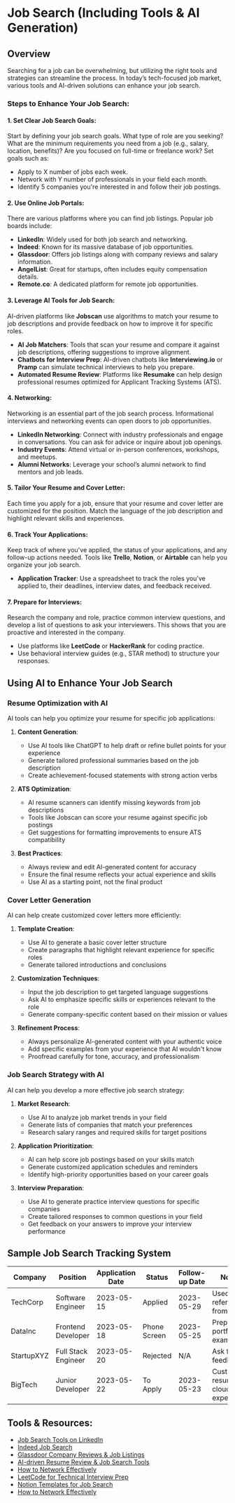 # Job Search (Including Tools & AI Generation)

## Overview

Searching for a job can be overwhelming, but utilizing the right tools and strategies can streamline the process. In today’s tech-focused job market, various tools and AI-driven solutions can enhance your job search.

### Steps to Enhance Your Job Search:

#### 1. **Set Clear Job Search Goals**:

Start by defining your job search goals. What type of role are you seeking? What are the minimum requirements you need from a job (e.g., salary, location, benefits)? Are you focused on full-time or freelance work? Set goals such as:

- Apply to X number of jobs each week.
- Network with Y number of professionals in your field each month.
- Identify 5 companies you're interested in and follow their job postings.

#### 2. **Use Online Job Portals**:

There are various platforms where you can find job listings. Popular job boards include:

- **LinkedIn**: Widely used for both job search and networking.
- **Indeed**: Known for its massive database of job opportunities.
- **Glassdoor**: Offers job listings along with company reviews and salary information.
- **AngelList**: Great for startups, often includes equity compensation details.
- **Remote.co**: A dedicated platform for remote job opportunities.

#### 3. **Leverage AI Tools for Job Search**:

AI-driven platforms like **Jobscan** use algorithms to match your resume to job descriptions and provide feedback on how to improve it for specific roles.

- **AI Job Matchers**: Tools that scan your resume and compare it against job descriptions, offering suggestions to improve alignment.
- **Chatbots for Interview Prep**: AI-driven chatbots like **Interviewing.io** or **Pramp** can simulate technical interviews to help you prepare.
- **Automated Resume Review**: Platforms like **Resumake** can help design professional resumes optimized for Applicant Tracking Systems (ATS).

#### 4. **Networking**:

Networking is an essential part of the job search process. Informational interviews and networking events can open doors to job opportunities.

- **LinkedIn Networking**: Connect with industry professionals and engage in conversations. You can ask for advice or inquire about job openings.
- **Industry Events**: Attend virtual or in-person conferences, workshops, and meetups.
- **Alumni Networks**: Leverage your school’s alumni network to find mentors and job leads.

#### 5. **Tailor Your Resume and Cover Letter**:

Each time you apply for a job, ensure that your resume and cover letter are customized for the position. Match the language of the job description and highlight relevant skills and experiences.

#### 6. **Track Your Applications**:

Keep track of where you've applied, the status of your applications, and any follow-up actions needed. Tools like **Trello**, **Notion**, or **Airtable** can help you organize your job search.

- **Application Tracker**: Use a spreadsheet to track the roles you’ve applied to, their deadlines, interview dates, and feedback received.

#### 7. **Prepare for Interviews**:

Research the company and role, practice common interview questions, and develop a list of questions to ask your interviewers. This shows that you are proactive and interested in the company.

- Use platforms like **LeetCode** or **HackerRank** for coding practice.
- Use behavioral interview guides (e.g., STAR method) to structure your responses.

## Using AI to Enhance Your Job Search

### Resume Optimization with AI

AI tools can help you optimize your resume for specific job applications:

1. **Content Generation**:

   - Use AI tools like ChatGPT to help draft or refine bullet points for your experience
   - Generate tailored professional summaries based on the job description
   - Create achievement-focused statements with strong action verbs

2. **ATS Optimization**:

   - AI resume scanners can identify missing keywords from job descriptions
   - Tools like Jobscan can score your resume against specific job postings
   - Get suggestions for formatting improvements to ensure ATS compatibility

3. **Best Practices**:
   - Always review and edit AI-generated content for accuracy
   - Ensure the final resume reflects your actual experience and skills
   - Use AI as a starting point, not the final product

### Cover Letter Generation

AI can help create customized cover letters more efficiently:

1. **Template Creation**:

   - Use AI to generate a basic cover letter structure
   - Create paragraphs that highlight relevant experience for specific roles
   - Generate tailored introductions and conclusions

2. **Customization Techniques**:

   - Input the job description to get targeted language suggestions
   - Ask AI to emphasize specific skills or experiences relevant to the role
   - Generate company-specific content based on their mission or values

3. **Refinement Process**:
   - Always personalize AI-generated content with your authentic voice
   - Add specific examples from your experience that AI wouldn't know
   - Proofread carefully for tone, accuracy, and professionalism

### Job Search Strategy with AI

AI can help you develop a more effective job search strategy:

1. **Market Research**:

   - Use AI to analyze job market trends in your field
   - Generate lists of companies that match your preferences
   - Research salary ranges and required skills for target positions

2. **Application Prioritization**:

   - AI can help score job postings based on your skills match
   - Generate customized application schedules and reminders
   - Identify high-priority opportunities based on your career goals

3. **Interview Preparation**:
   - Use AI to generate practice interview questions for specific companies
   - Create tailored responses to common questions in your field
   - Get feedback on your answers to improve your interview performance

## Sample Job Search Tracking System

| Company    | Position            | Application Date | Status       | Follow-up Date | Notes                                 |
| ---------- | ------------------- | ---------------- | ------------ | -------------- | ------------------------------------- |
| TechCorp   | Software Engineer   | 2023-05-15       | Applied      | 2023-05-29     | Used referral from Jane               |
| DataInc    | Frontend Developer  | 2023-05-18       | Phone Screen | 2023-05-25     | Prepare portfolio examples            |
| StartupXYZ | Full Stack Engineer | 2023-05-20       | Rejected     | N/A            | Ask for feedback                      |
| BigTech    | Junior Developer    | 2023-05-22       | To Apply     | 2023-05-23     | Customize resume for cloud experience |

## Tools & Resources:

- [Job Search Tools on LinkedIn](https://www.linkedin.com/jobs/)
- [Indeed Job Search](https://www.indeed.com/)
- [Glassdoor Company Reviews & Job Listings](https://www.glassdoor.com/)
- [AI-driven Resume Review & Job Search Tools](https://www.jobscan.co/)
- [How to Network Effectively](https://www.themuse.com/advice/10-networking-tips)
- [LeetCode for Technical Interview Prep](https://leetcode.com/)
- [Notion Templates for Job Search](https://www.notion.so/templates/job-hunt-tracker)
- [How to Network Effectively](https://www.themuse.com/advice/10-networking-tips)
